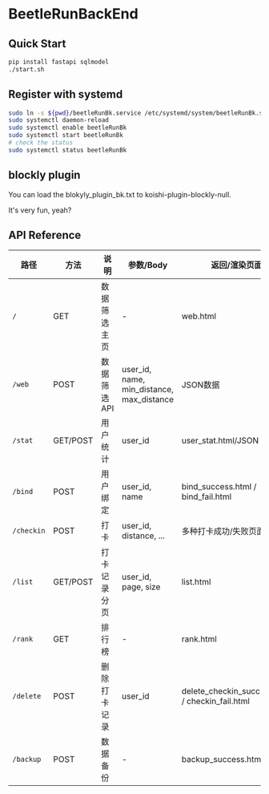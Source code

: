 # BeetleRunBackEnd 
## Quick Start
```bash
pip install fastapi sqlmodel
./start.sh
```

## Register with systemd
```bash
sudo ln -s ${pwd}/beetleRunBk.service /etc/systemd/system/beetleRunBk.service
sudo systemctl daemon-reload
sudo systemctl enable beetleRunBk
sudo systemctl start beetleRunBk
# check the status
sudo systemctl status beetleRunBk
```

## blockly plugin
You can load the blokyly_plugin_bk.txt to koishi-plugin-blockly-null.

It's very fun, yeah?

## API Reference

| 路径         | 方法   | 说明             | 参数/Body         | 返回/渲染页面           |
|--------------|--------|------------------|-------------------|------------------------|
| `/`          | GET    | 数据筛选主页      | -                 | web.html               |
| `/web`       | POST   | 数据筛选API      | user_id, name, min_distance, max_distance | JSON数据           |
| `/stat`      | GET/POST | 用户统计        | user_id           | user_stat.html/JSON    |
| `/bind`      | POST   | 用户绑定         | user_id, name      | bind_success.html / bind_fail.html |
| `/checkin`   | POST   | 打卡             | user_id, distance, ... | 多种打卡成功/失败页面 |
| `/list`      | GET/POST | 打卡记录分页    | user_id, page, size | list.html             |
| `/rank`      | GET    | 排行榜           | -                 | rank.html              |
| `/delete`    | POST   | 删除打卡记录      | user_id           | delete_checkin_success.html / checkin_fail.html |
| `/backup`    | POST   | 数据备份         | -                 | backup_success.html    |
